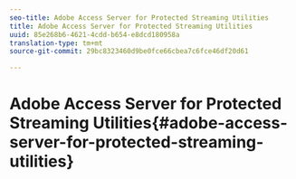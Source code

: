 ```yaml
---
seo-title: Adobe Access Server for Protected Streaming Utilities
title: Adobe Access Server for Protected Streaming Utilities
uuid: 85e268b6-4621-4cdd-b654-e8dcd180958a
translation-type: tm+mt
source-git-commit: 29bc8323460d9be0fce66cbea7c6fce46df20d61

---
```



# Adobe Access Server for Protected Streaming Utilities{#adobe-access-server-for-protected-streaming-utilities}

